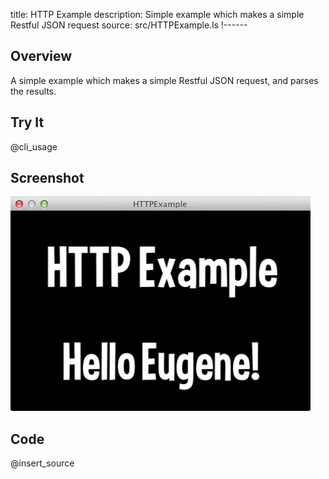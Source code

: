 title: HTTP Example
description: Simple example which makes a simple Restful JSON request
source: src/HTTPExample.ls
!------

## Overview
A simple example which makes a simple Restful JSON request, and parses the results.

## Try It
@cli_usage

## Screenshot
![HTTPExample Screenshot](images/screenshot.png)

## Code
@insert_source